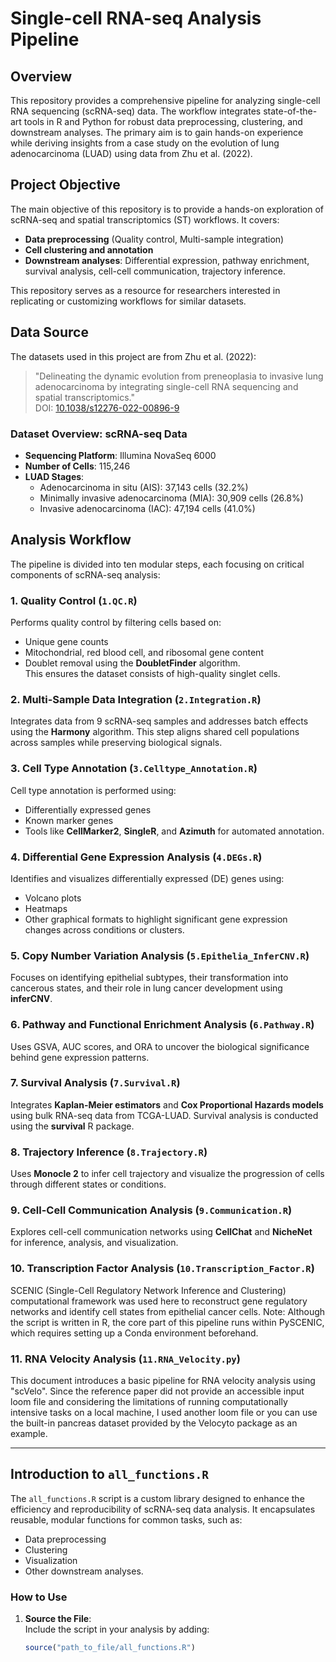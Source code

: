
# Single-cell RNA-seq Analysis Pipeline

## Overview
This repository provides a comprehensive pipeline for analyzing single-cell RNA sequencing (scRNA-seq) data. The workflow integrates state-of-the-art tools in R and Python for robust data preprocessing, clustering, and downstream analyses. The primary aim is to gain hands-on experience while deriving insights from a case study on the evolution of lung adenocarcinoma (LUAD) using data from Zhu et al. (2022).

## Project Objective
The main objective of this repository is to provide a hands-on exploration of scRNA-seq and spatial transcriptomics (ST) workflows. It covers:
- **Data preprocessing** (Quality control, Multi-sample integration)
- **Cell clustering and annotation**
- **Downstream analyses**: Differential expression, pathway enrichment, survival analysis, cell-cell communication, trajectory inference.

This repository serves as a resource for researchers interested in replicating or customizing workflows for similar datasets.

## Data Source
The datasets used in this project are from Zhu et al. (2022):
> "Delineating the dynamic evolution from preneoplasia to invasive lung adenocarcinoma by integrating single-cell RNA sequencing and spatial transcriptomics."  
DOI: [10.1038/s12276-022-00896-9](https://doi.org/10.1038/s12276-022-00896-9)

### Dataset Overview: scRNA-seq Data
- **Sequencing Platform**: Illumina NovaSeq 6000
- **Number of Cells**: 115,246
- **LUAD Stages**:
  - Adenocarcinoma in situ (AIS): 37,143 cells (32.2%)
  - Minimally invasive adenocarcinoma (MIA): 30,909 cells (26.8%)
  - Invasive adenocarcinoma (IAC): 47,194 cells (41.0%)

## Analysis Workflow
The pipeline is divided into ten modular steps, each focusing on critical components of scRNA-seq analysis:

### 1. Quality Control (`1.QC.R`)
Performs quality control by filtering cells based on:
- Unique gene counts
- Mitochondrial, red blood cell, and ribosomal gene content
- Doublet removal using the **DoubletFinder** algorithm.  
This ensures the dataset consists of high-quality singlet cells.

### 2. Multi-Sample Data Integration (`2.Integration.R`)
Integrates data from 9 scRNA-seq samples and addresses batch effects using the **Harmony** algorithm. This step aligns shared cell populations across samples while preserving biological signals.

### 3. Cell Type Annotation (`3.Celltype_Annotation.R`)
Cell type annotation is performed using:
- Differentially expressed genes
- Known marker genes
- Tools like **CellMarker2**, **SingleR**, and **Azimuth** for automated annotation.

### 4. Differential Gene Expression Analysis (`4.DEGs.R`)
Identifies and visualizes differentially expressed (DE) genes using:
- Volcano plots
- Heatmaps
- Other graphical formats to highlight significant gene expression changes across conditions or clusters.

### 5. Copy Number Variation Analysis (`5.Epithelia_InferCNV.R`)
Focuses on identifying epithelial subtypes, their transformation into cancerous states, and their role in lung cancer development using **inferCNV**.

### 6. Pathway and Functional Enrichment Analysis (`6.Pathway.R`)
Uses GSVA, AUC scores, and ORA to uncover the biological significance behind gene expression patterns.

### 7. Survival Analysis (`7.Survival.R`)
Integrates **Kaplan-Meier estimators** and **Cox Proportional Hazards models** using bulk RNA-seq data from TCGA-LUAD. Survival analysis is conducted using the **survival** R package.

### 8. Trajectory Inference (`8.Trajectory.R`)
Uses **Monocle 2** to infer cell trajectory and visualize the progression of cells through different states or conditions.

### 9. Cell-Cell Communication Analysis (`9.Communication.R`)
Explores cell-cell communication networks using **CellChat** and **NicheNet** for inference, analysis, and visualization.

### 10. Transcription Factor Analysis (`10.Transcription_Factor.R`)
SCENIC (Single-Cell Regulatory Network Inference and Clustering) computational framework was used here to reconstruct gene regulatory networks and identify cell states from epithelial cancer cells.
Note:  Although the script is written in R, the core part of this pipeline runs within PySCENIC, which requires setting up a Conda environment beforehand.

### 11. RNA Velocity Analysis (`11.RNA_Velocity.py`)
This document introduces a basic pipeline for RNA velocity analysis using "scVelo". Since the reference paper did not provide an accessible input loom file and considering the limitations of running computationally intensive tasks on a local machine, I used another loom file or you can use the built-in pancreas dataset provided by the Velocyto package as an example.

---

## Introduction to `all_functions.R`
The `all_functions.R` script is a custom library designed to enhance the efficiency and reproducibility of scRNA-seq data analysis. It encapsulates reusable, modular functions for common tasks, such as:
- Data preprocessing
- Clustering
- Visualization
- Other downstream analyses.

### How to Use
1. **Source the File**:  
   Include the script in your analysis by adding:
   ```R
   source("path_to_file/all_functions.R")

